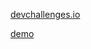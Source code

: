 [devchallenges.io](https://devchallenges.io/editor/solution/6487)

[demo](https://majestic-beijinho-08957f.netlify.app/)
